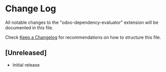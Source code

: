 # Change Log

All notable changes to the "odoo-dependency-evaluator" extension will be documented in this file.

Check [Keep a Changelog](http://keepachangelog.com/) for recommendations on how to structure this file.

## [Unreleased]

- Initial release